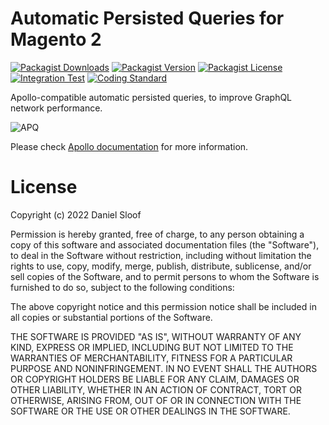 # Automatic Persisted Queries for Magento 2

[![Packagist Downloads](https://img.shields.io/packagist/dm/danslo/magento2-module-automatic-persisted-queries?color=blue)](https://packagist.org/packages/danslo/magento2-module-automatic-persisted-queries/stats)
[![Packagist Version](https://img.shields.io/packagist/v/danslo/magento2-module-automatic-persisted-queries?color=blue)](https://packagist.org/packages/danslo/magento2-module-automatic-persisted-queries)
[![Packagist License](https://img.shields.io/packagist/l/danslo/magento2-module-automatic-persisted-queries)](https://github.com/danslo/magento2-module-automatic-persisted-queries/blob/main/LICENSE)
[![Integration Test](https://github.com/danslo/magento2-module-automatic-persisted-queries/actions/workflows/integration.yml/badge.svg)](https://github.com/danslo/magento2-module-automatic-persisted-queries/actions/workflows/integration.yml)
[![Coding Standard](https://github.com/danslo/magento2-module-automatic-persisted-queries/actions/workflows/coding-standard.yml/badge.svg)](https://github.com/danslo/magento2-module-automatic-persisted-queries/actions/workflows/coding-standard.yml)

Apollo-compatible automatic persisted queries, to improve GraphQL network performance.

![APQ](https://i.imgur.com/kDysTtC.png)

Please check [Apollo documentation](https://www.apollographql.com/docs/apollo-server/performance/apq/) for more information.

# License

Copyright (c) 2022 Daniel Sloof

Permission is hereby granted, free of charge, to any person
obtaining a copy of this software and associated documentation
files (the "Software"), to deal in the Software without
restriction, including without limitation the rights to use,
copy, modify, merge, publish, distribute, sublicense, and/or sell
copies of the Software, and to permit persons to whom the
Software is furnished to do so, subject to the following
conditions:

The above copyright notice and this permission notice shall be
included in all copies or substantial portions of the Software.

THE SOFTWARE IS PROVIDED "AS IS", WITHOUT WARRANTY OF ANY KIND,
EXPRESS OR IMPLIED, INCLUDING BUT NOT LIMITED TO THE WARRANTIES
OF MERCHANTABILITY, FITNESS FOR A PARTICULAR PURPOSE AND
NONINFRINGEMENT. IN NO EVENT SHALL THE AUTHORS OR COPYRIGHT
HOLDERS BE LIABLE FOR ANY CLAIM, DAMAGES OR OTHER LIABILITY,
WHETHER IN AN ACTION OF CONTRACT, TORT OR OTHERWISE, ARISING
FROM, OUT OF OR IN CONNECTION WITH THE SOFTWARE OR THE USE OR
OTHER DEALINGS IN THE SOFTWARE.
